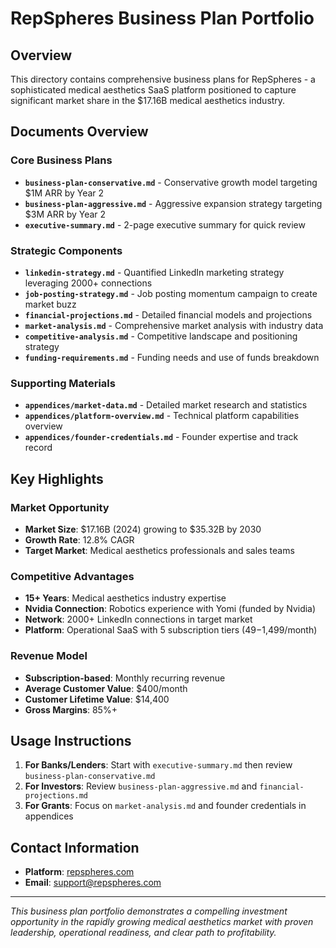 # RepSpheres Business Plan Portfolio

## Overview
This directory contains comprehensive business plans for RepSpheres - a sophisticated medical aesthetics SaaS platform positioned to capture significant market share in the $17.16B medical aesthetics industry.

## Documents Overview

### Core Business Plans
- **`business-plan-conservative.md`** - Conservative growth model targeting $1M ARR by Year 2
- **`business-plan-aggressive.md`** - Aggressive expansion strategy targeting $3M ARR by Year 2
- **`executive-summary.md`** - 2-page executive summary for quick review

### Strategic Components
- **`linkedin-strategy.md`** - Quantified LinkedIn marketing strategy leveraging 2000+ connections
- **`job-posting-strategy.md`** - Job posting momentum campaign to create market buzz
- **`financial-projections.md`** - Detailed financial models and projections
- **`market-analysis.md`** - Comprehensive market analysis with industry data
- **`competitive-analysis.md`** - Competitive landscape and positioning strategy
- **`funding-requirements.md`** - Funding needs and use of funds breakdown

### Supporting Materials
- **`appendices/market-data.md`** - Detailed market research and statistics
- **`appendices/platform-overview.md`** - Technical platform capabilities overview
- **`appendices/founder-credentials.md`** - Founder expertise and track record

## Key Highlights

### Market Opportunity
- **Market Size**: $17.16B (2024) growing to $35.32B by 2030
- **Growth Rate**: 12.8% CAGR
- **Target Market**: Medical aesthetics professionals and sales teams

### Competitive Advantages
- **15+ Years**: Medical aesthetics industry expertise
- **Nvidia Connection**: Robotics experience with Yomi (funded by Nvidia)
- **Network**: 2000+ LinkedIn connections in target market
- **Platform**: Operational SaaS with 5 subscription tiers ($49-$1,499/month)

### Revenue Model
- **Subscription-based**: Monthly recurring revenue
- **Average Customer Value**: $400/month
- **Customer Lifetime Value**: $14,400
- **Gross Margins**: 85%+

## Usage Instructions

1. **For Banks/Lenders**: Start with `executive-summary.md` then review `business-plan-conservative.md`
2. **For Investors**: Review `business-plan-aggressive.md` and `financial-projections.md`
3. **For Grants**: Focus on `market-analysis.md` and founder credentials in appendices

## Contact Information
- **Platform**: [repspheres.com](https://www.repspheres.com)
- **Email**: support@repspheres.com

---

*This business plan portfolio demonstrates a compelling investment opportunity in the rapidly growing medical aesthetics market with proven leadership, operational readiness, and clear path to profitability.*